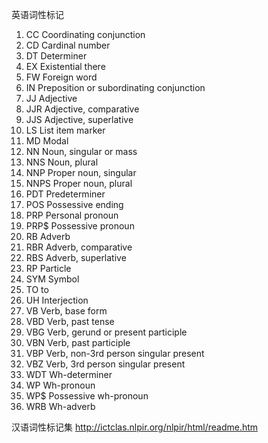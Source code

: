 英语词性标记
1.  CC  Coordinating  conjunction
2.  CD  Cardinal  number
3.  DT  Determiner
4.  EX  Existential  there
5.  FW  Foreign  word
6.  IN  Preposition  or  subordinating  conjunction
7.  JJ  Adjective
8.  JJR  Adjective,  comparative
9.  JJS  Adjective,  superlative
10.  LS  List  item  marker
11.  MD  Modal
12.  NN  Noun,  singular  or  mass
13.  NNS  Noun,  plural
14.  NNP  Proper  noun,  singular
15.  NNPS  Proper  noun,  plural
16.  PDT  Predeterminer
17.  POS  Possessive  ending
18.  PRP  Personal  pronoun
19.  PRP$  Possessive  pronoun
20.  RB  Adverb
21.  RBR  Adverb,  comparative
22.  RBS  Adverb,  superlative
23.  RP  Particle
24.  SYM  Symbol
25.  TO  to
26.  UH  Interjection
27.  VB  Verb,  base  form
28.  VBD  Verb,  past  tense
29.  VBG  Verb,  gerund  or  present  participle
30.  VBN  Verb,  past  participle
31.  VBP  Verb,  non-3rd  person  singular  present
32.  VBZ  Verb,  3rd  person  singular  present
33.  WDT  Wh-determiner
34.  WP  Wh-pronoun
35.  WP$  Possessive  wh-pronoun
36.  WRB  Wh-adverb  

汉语词性标记集
http://ictclas.nlpir.org/nlpir/html/readme.htm
